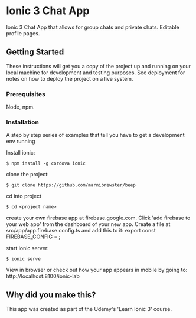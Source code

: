 # Ionic 3 Chat App
 Ionic 3 Chat App that allows for group chats and private chats. Editable profile pages.

## Getting Started
These instructions will get you a copy of the project up and running on your local machine for development and testing purposes. See deployment for notes on how to deploy the project on a live system.
### Prerequisites
Node, npm.
### Installation
A step by step series of examples that tell you have to get a development env running


Install ionic:
```
$ npm install -g cordova ionic
```
clone the project:
```
$ git clone https://github.com/marnibrewster/beep
```
cd into project
```
$ cd <project name>
```
create your own firebase app at firebase.google.com. Click 'add firebase to your web app' from the dashboard of your new app. Create a file at src/app/app.firebase.config.ts and add this to it:
export const FIREBASE_CONFIG = <your config object from the firebase code>;

start ionic server:
```
$ ionic serve
```
View in browser or check out how your app appears in mobile by going to: http://localhost:8100/ionic-lab


## Why did you make this?
This app was created as part of the Udemy's 'Learn Ionic 3' course.
